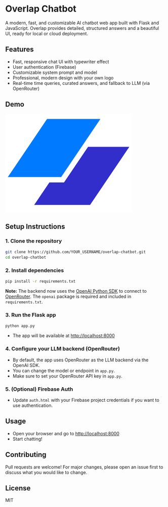 # Overlap Chatbot

A modern, fast, and customizable AI chatbot web app built with Flask and JavaScript. Overlap provides detailed, structured answers and a beautiful UI, ready for local or cloud deployment.

## Features
- Fast, responsive chat UI with typewriter effect
- User authentication (Firebase)
- Customizable system prompt and model
- Professional, modern design with your own logo
- Real-time time queries, curated answers, and fallback to LLM (via OpenRouter)

## Demo
![screenshot](mylogo.png)

## Setup Instructions

### 1. Clone the repository
```bash
git clone https://github.com/YOUR_USERNAME/overlap-chatbot.git
cd overlap-chatbot
```

### 2. Install dependencies
```bash
pip install -r requirements.txt
```

**Note:** The backend now uses the [OpenAI Python SDK](https://pypi.org/project/openai/) to connect to [OpenRouter](https://openrouter.ai/). The `openai` package is required and included in `requirements.txt`.

### 3. Run the Flask app
```bash
python app.py
```

- The app will be available at [http://localhost:8000](http://localhost:8000)

### 4. Configure your LLM backend (OpenRouter)
- By default, the app uses OpenRouter as the LLM backend via the OpenAI SDK.
- You can change the model or endpoint in `app.py`.
- Make sure to set your OpenRouter API key in `app.py`.

### 5. (Optional) Firebase Auth
- Update `auth.html` with your Firebase project credentials if you want to use authentication.

## Usage
- Open your browser and go to [http://localhost:8000](http://localhost:8000)
- Start chatting!

## Contributing
Pull requests are welcome! For major changes, please open an issue first to discuss what you would like to change.

## License
MIT
